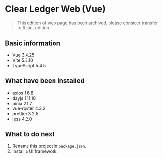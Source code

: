 # Clear Ledger Web (Vue)

> This edition of web page has been archived, please consider transfer to React edition.

## Basic information

- Vue 3.4.25
- Vite 5.2.10
- TypeScript 5.4.5

## What have been installed

- axios 1.6.8
- dayjs 1.11.10
- pinia 2.1.7
- vue-router 4.3.2
- prettier 3.2.5
- less 4.2.0

## What to do next

1. Rename this project in `package.json`.
2. Install a UI framework.
